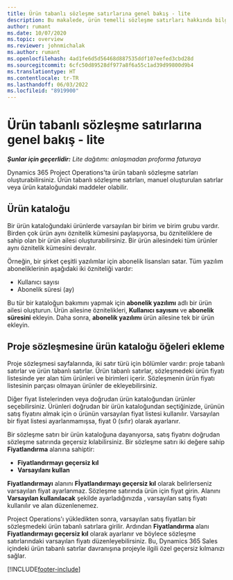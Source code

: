 ```yaml
---
title: Ürün tabanlı sözleşme satırlarına genel bakış - lite
description: Bu makalede, ürün temelli sözleşme satırları hakkında bilgiler sağlanmaktadır.
author: rumant
ms.date: 10/07/2020
ms.topic: overview
ms.reviewer: johnmichalak
ms.author: rumant
ms.openlocfilehash: 4ad1fe6d5d56468d887535ddf107eefed3cbd28d
ms.sourcegitcommit: 6cfc50d89528df977a8f6a55c1ad39d99800d9b4
ms.translationtype: HT
ms.contentlocale: tr-TR
ms.lasthandoff: 06/03/2022
ms.locfileid: "8919900"
---
```

# <a name="product-based-contract-lines-overview---lite"></a>Ürün tabanlı sözleşme satırlarına genel bakış - lite

_**Şunlar için geçerlidir:** Lite dağıtımı: anlaşmadan proforma faturaya_

Dynamics 365 Project Operations'ta ürün tabanlı sözleşme satırları oluşturabilirsiniz. Ürün tabanlı sözleşme satırları, manuel oluşturulan satırlar veya ürün kataloğundaki maddeler olabilir.

## <a name="product-catalog"></a>Ürün kataloğu

Bir ürün kataloğundaki ürünlerde varsayılan bir birim ve birim grubu vardır. Birden çok ürün aynı öznitelik kümesini paylaşıyorsa, bu özniteliklere de sahip olan bir ürün ailesi oluşturabilirsiniz. Bir ürün ailesindeki tüm ürünler aynı öznitelik kümesini devralır.

Örneğin, bir şirket çeşitli yazılımlar için abonelik lisansları satar. Tüm yazılım aboneliklerinin aşağıdaki iki özniteliği vardır:

- Kullanıcı sayısı
- Abonelik süresi (ay)

Bu tür bir kataloğun bakımını yapmak için **abonelik yazılımı** adlı bir ürün ailesi oluşturun. Ürün ailesine öznitelikleri, **Kullanıcı sayısını** ve **abonelik süresini** ekleyin. Daha sonra, **abonelik yazılımı** ürün ailesine tek bir ürün ekleyin.

## <a name="add-product-catalog-items-to-a-project-contract"></a>Proje sözleşmesine ürün kataloğu öğeleri ekleme

Proje sözleşmesi sayfalarında, iki satır türü için bölümler vardır: proje tabanlı satırlar ve ürün tabanlı satırlar. Ürün tabanlı satırlar, sözleşmedeki ürün fiyatı listesinde yer alan tüm ürünleri ve birimleri içerir. Sözleşmenin ürün fiyatı listesinin parçası olmayan ürünler de ekleyebilirsiniz.

Diğer fiyat listelerinden veya doğrudan ürün kataloğundan ürünler seçebilirsiniz. Ürünleri doğrudan bir ürün kataloğundan seçtiğinizde, ürünün satış fiyatını almak için o ürünün varsayılan fiyat listesi kullanılır. Varsayılan bir fiyat listesi ayarlanmamışsa, fiyat 0 (sıfır) olarak ayarlanır.

Bir sözleşme satırı bir ürün kataloğuna dayanıyorsa, satış fiyatını doğrudan sözleşme satırında geçersiz kılabilirsiniz. Bir sözleşme satırı iki değere sahip **Fiyatlandırma** alanına sahiptir:

- **Fiyatlandırmayı geçersiz kıl**
- **Varsayılanı kullan**

**Fiyatlandırmayı** alanını **Fİyatlandırmayı geçersiz kıl** olarak belirlerseniz varsayılan fiyat ayarlanmaz. Sözleşme satırında ürün için fiyat girin. Alanını **Varsayılan kullanılacak** şekilde ayarladığınızda , varsayılan satış fiyatı kullanılır ve alan düzenlenemez.

Project Operations'ı yükledikten sonra, varsayılan satış fiyatları bir sözleşmedeki ürün tabanlı satırlara girilir. Ardından **Fiyatlandırma** alanı **Fiyatlandırmayı geçersiz kıl** olarak ayarlanır ve böylece sözleşme satırlarındaki varsayılan fiyatı düzenleyebilirsiniz. Bu, Dynamics 365 Sales içindeki ürün tabanlı satırlar davranışına projeyle ilgili özel geçersiz kılmanızı sağlar.


[!INCLUDE[footer-include](../../includes/footer-banner.md)]